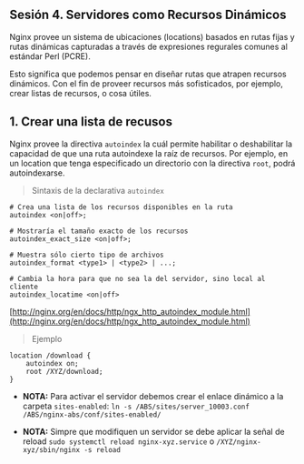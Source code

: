 ## Sesión 4. Servidores como Recursos Dinámicos

Nginx provee un sistema de ubicaciones (locations) basados en
rutas fijas y rutas dinámicas capturadas a través de expresiones
regurales comunes al estándar Perl (PCRE).

Esto significa que podemos pensar en diseñar rutas que atrapen
recursos dinámicos. Con el fin de proveer recursos más sofisticados,
por ejemplo, crear listas de recursos, o cosa útiles.

## 1. Crear una lista de recusos

Nginx provee la directiva `autoindex` la cuál permite habilitar
o deshabilitar la capacidad de que una ruta autoindexe la raíz de
recursos. Por ejemplo, en un location que tenga especificado
un directorio con la directiva `root`, podrá autoindexarse.

> Sintaxis de la declarativa `autoindex`

```
# Crea una lista de los recursos disponibles en la ruta
autoindex <on|off>;

# Mostraría el tamaño exacto de los recursos
autoindex_exact_size <on|off>;

# Muestra sólo cierto tipo de archivos
autoindex_format <type1> | <type2> | ...;

# Cambia la hora para que no sea la del servidor, sino local al cliente
autoindex_locatime <on|off>
```

[http://nginx.org/en/docs/http/ngx_http_autoindex_module.html](http://nginx.org/en/docs/http/ngx_http_autoindex_module.html)

> Ejemplo

```
location /download {
	autoindex on;
	root /XYZ/download;
}
```

* **NOTA:** Para activar el servidor debemos crear el enlace dinámico
a la carpeta `sites-enabled`: 
`ln -s /ABS/sites/server_10003.conf /ABS/nginx-abs/conf/sites-enabled/`

* **NOTA:** Simpre que modifiquen un servidor se debe aplicar la señal
de reload `sudo systemctl reload nginx-xyz.service` o 
`/XYZ/nginx-xyz/sbin/nginx -s reload`























